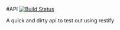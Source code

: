 #API [![Build Status](http://img.shields.io/travis/everestps/api.svg?style=flat-square)](https://travis-ci.org/everestps/api)

A quick and dirty api to test out using restify
